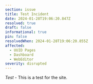 ```yaml
---
section: issue
title: Test Incident
date: 2024-01-28T19:06:20.847Z
resolved: true
draft: false
informational: true
pin: false
resolvedWhen: 2024-01-28T19:06:20.855Z
affected:
  - UUID Pages
  - Dashboard
  - WebEditor
severity: disrupted
---
```

*Test* - This is a test for the site.